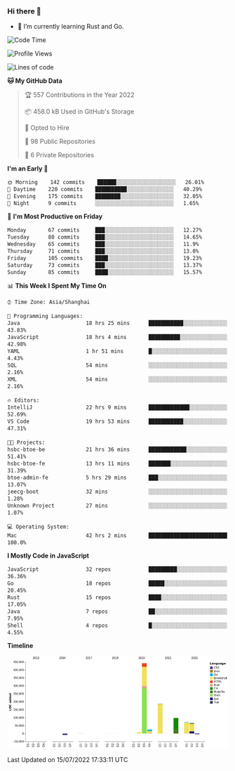 ### Hi there 👋

- 🌱 I’m currently learning Rust and Go.

<!--START_SECTION:waka-->
![Code Time](http://img.shields.io/badge/Code%20Time-584%20hrs%2042%20mins-blue)

![Profile Views](http://img.shields.io/badge/Profile%20Views-0-blue)

![Lines of code](https://img.shields.io/badge/From%20Hello%20World%20I%27ve%20Written-895%20Thousand%20lines%20of%20code-blue)

**🐱 My GitHub Data** 

> 🏆 557 Contributions in the Year 2022
 > 
> 📦 458.0 kB Used in GitHub's Storage 
 > 
> 💼 Opted to Hire
 > 
> 📜 98 Public Repositories 
 > 
> 🔑 6 Private Repositories  
 > 
**I'm an Early 🐤** 

```text
🌞 Morning    142 commits    ██████░░░░░░░░░░░░░░░░░░░   26.01% 
🌆 Daytime    220 commits    ██████████░░░░░░░░░░░░░░░   40.29% 
🌃 Evening    175 commits    ████████░░░░░░░░░░░░░░░░░   32.05% 
🌙 Night      9 commits      ░░░░░░░░░░░░░░░░░░░░░░░░░   1.65%

```
📅 **I'm Most Productive on Friday** 

```text
Monday       67 commits     ███░░░░░░░░░░░░░░░░░░░░░░   12.27% 
Tuesday      80 commits     ███░░░░░░░░░░░░░░░░░░░░░░   14.65% 
Wednesday    65 commits     ███░░░░░░░░░░░░░░░░░░░░░░   11.9% 
Thursday     71 commits     ███░░░░░░░░░░░░░░░░░░░░░░   13.0% 
Friday       105 commits    ████░░░░░░░░░░░░░░░░░░░░░   19.23% 
Saturday     73 commits     ███░░░░░░░░░░░░░░░░░░░░░░   13.37% 
Sunday       85 commits     ████░░░░░░░░░░░░░░░░░░░░░   15.57%

```


📊 **This Week I Spent My Time On** 

```text
⌚︎ Time Zone: Asia/Shanghai

💬 Programming Languages: 
Java                     18 hrs 25 mins      ███████████░░░░░░░░░░░░░░   43.83% 
JavaScript               18 hrs 4 mins       ██████████░░░░░░░░░░░░░░░   42.98% 
YAML                     1 hr 51 mins        █░░░░░░░░░░░░░░░░░░░░░░░░   4.43% 
SQL                      54 mins             ░░░░░░░░░░░░░░░░░░░░░░░░░   2.16% 
XML                      54 mins             ░░░░░░░░░░░░░░░░░░░░░░░░░   2.16%

🔥 Editors: 
IntelliJ                 22 hrs 9 mins       █████████████░░░░░░░░░░░░   52.69% 
VS Code                  19 hrs 53 mins      ███████████░░░░░░░░░░░░░░   47.31%

🐱‍💻 Projects: 
hsbc-btoe-be             21 hrs 36 mins      ████████████░░░░░░░░░░░░░   51.41% 
hsbc-btoe-fe             13 hrs 11 mins      ███████░░░░░░░░░░░░░░░░░░   31.39% 
btoe-admin-fe            5 hrs 29 mins       ███░░░░░░░░░░░░░░░░░░░░░░   13.07% 
jeecg-boot               32 mins             ░░░░░░░░░░░░░░░░░░░░░░░░░   1.28% 
Unknown Project          27 mins             ░░░░░░░░░░░░░░░░░░░░░░░░░   1.07%

💻 Operating System: 
Mac                      42 hrs 2 mins       █████████████████████████   100.0%

```

**I Mostly Code in JavaScript** 

```text
JavaScript               32 repos            █████████░░░░░░░░░░░░░░░░   36.36% 
Go                       18 repos            █████░░░░░░░░░░░░░░░░░░░░   20.45% 
Rust                     15 repos            ████░░░░░░░░░░░░░░░░░░░░░   17.05% 
Java                     7 repos             ██░░░░░░░░░░░░░░░░░░░░░░░   7.95% 
Shell                    4 repos             █░░░░░░░░░░░░░░░░░░░░░░░░   4.55%

```


**Timeline**

![Chart not found](https://raw.githubusercontent.com/elton/elton/main/charts/bar_graph.png) 


 Last Updated on 15/07/2022 17:33:11 UTC
<!--END_SECTION:waka-->

<!--
**elton/elton** is a ✨ _special_ ✨ repository because its `README.md` (this file) appears on your GitHub profile.

Here are some ideas to get you started:

- 🔭 I’m currently working on ...
- 🌱 I’m currently learning ...
- 👯 I’m looking to collaborate on ...
- 🤔 I’m looking for help with ...
- 💬 Ask me about ...
- 📫 How to reach me: ...
- 😄 Pronouns: ...
- ⚡ Fun fact: ...
-->
